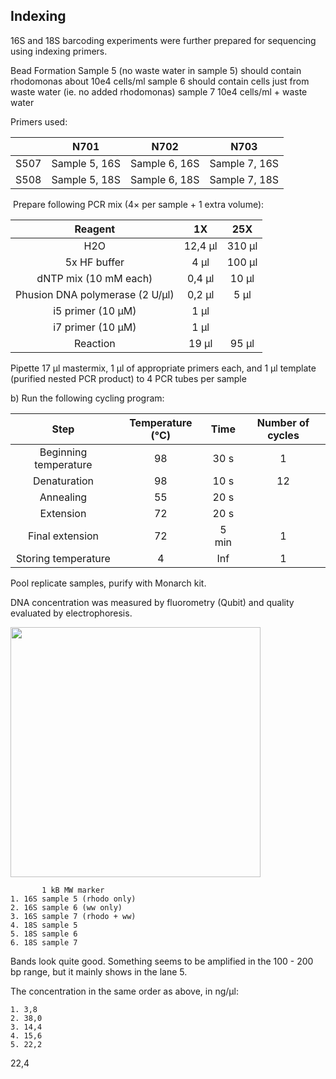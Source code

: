 ## Indexing

16S and 18S barcoding experiments were further prepared for sequencing using indexing primers.

Bead Formation
Sample 5 (no waste water in sample 5) should contain rhodomonas about 10e4 cells/ml
sample 6 should contain cells just from waste water (ie. no added rhodomonas)
sample 7 10e4 cells/ml + waste water

Primers used:

| | N701 | N702 | N703 |
| :---: | :---: | :---: | :---: |
| S507 |Sample 5, 16S |Sample 6, 16S |Sample 7, 16S |
| S508 |Sample 5, 18S |Sample 6, 18S |Sample 7, 18S |


 Prepare following PCR mix (4× per sample + 1 extra volume):

| Reagent | 1X | 25X |
| :---: | :---: | :---: |
| H2O | 12,4 µl | 310 µl
| 5x HF buffer | 4 µl | 100 µl |
| dNTP mix (10 mM each) | 0,4 µl | 10 µl |
| Phusion DNA polymerase (2 U/µl) | 0,2 µl | 5 µl |
| i5 primer (10 µM) | 1 µl | 
| i7 primer (10 µM) | 1 µl | 
Reaction | 19 µl | 95 µl |

Pipette 17 µl mastermix, 1 µl of appropriate primers each, and 1 µl template (purified nested PCR product) to 4 PCR tubes per sample

b) Run the following cycling program:

| Step | Temperature (°C) | Time | Number of cycles |
| :---: | :---: | :---: | :---: |
| Beginning temperature | 98 | 30 s | 1 |
| Denaturation | 98 | 10 s | 12 |
| Annealing | 55 | 20 s | 
| Extension | 72 | 20 s | 
| Final extension | 72 | 5 min | 1
| Storing temperature | 4 | Inf | 1

Pool replicate samples, purify with Monarch kit.

DNA concentration was measured by fluorometry (Qubit) and quality evaluated by electrophoresis.

<td valign="top"><img src="../lab_figures/gel1.png" width=400></td>


           1 kB MW marker
	1. 16S sample 5 (rhodo only)
	2. 16S sample 6 (ww only)
	3. 16S sample 7 (rhodo + ww)
	4. 18S sample 5
	5. 18S sample 6
	6. 18S sample 7

Bands look quite good. Something seems to be amplified in the 100 - 200 bp range, but it mainly shows in the lane 5.

The concentration in the same order as above, in ng/µl:

	1. 3,8
	2. 38,0
	3. 14,4
	4. 15,6
	5. 22,2
22,4

